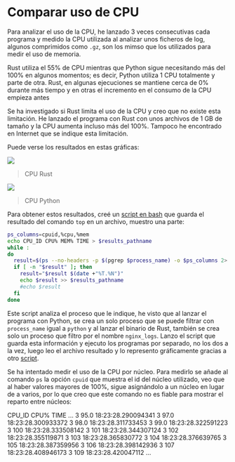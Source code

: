 # Comparar uso de CPU

Para analizar el uso de la CPU, he lanzado 3 veces consecutivas cada programa y medido la CPU utilizada al analizar unos ficheros de log, algunos comprimidos como `.gz`, son los mimso que los utilizados para medir el uso de memoria.

Rust utiliza el 55% de CPU mientras que Python sigue necesitando más del 100% en algunos momentos; es decir, Python utiliza 1 CPU totalmente y parte de otra. Rust,  en algunas ejecuciones se mantiene cerca de 0% durante más tiempo y en otras el incremento en el consumo de la CPU empieza antes

Se ha investigado si Rust limita el uso de la CPU y creo que no existe esta limitación. He lanzado el programa con Rust con unos archivos de 1 GB de tamaño y la CPU aumenta incluso más del 100%. Tampoco he encontrado en Internet que se indique esta limitación.

Puede verse los resultados en estas gráficas:

![](metrics-cpu-rust.png)

> CPU Rust

![](metrics-cpu-python.png)

> CPU Python

Para obtener estos resultados, creé un [script en bash](https://github.com/CarlosAMolina/nginx-logs/blob/develop/measure/measure/measure-cpu) que guarda el resultado del comando `top` en un archivo, muestro una parte:

```bash
ps_columns=cpuid,%cpu,%mem
echo CPU_ID CPU% MEM% TIME > $results_pathname
while :
do
  result=$(ps --no-headers -p $(pgrep $process_name) -o $ps_columns 2> /dev/null)
  if [ -n "$result" ]; then
    result="$result $(date +"%T.%N")"
    echo $result >> $results_pathname
    #echo $result
  fi
done
```

Este script analiza el proceso que le indique, he visto que al lanzar el programa con Python, se crea un solo proceso que se puede filtrar con `process_name` igual a `python` y al lanzar el binario de Rust, también se crea solo un proceso que filtro por el nombre `nginx_logs`. Lanzo el script que guarda esta información y ejecuto los programas por separado, no los dos a la vez, luego leo el archivo resultado y lo represento gráficamente gracias a otro [script](https://github.com/CarlosAMolina/nginx-logs/blob/develop/measure/plot/src/plot_results.py).


Se ha intentado medir el uso de la CPU por núcleo. Para medirlo se añade al comando `ps` la opción `cpuid` que muestra el id del núcleo utilizado, veo que al haber valores mayores de 100%, sigue asignándolo a un núcleo en lugar de a varios, por lo que creo que este comando no es fiable para mostrar el reparto entre núcleos:

CPU_ID CPU% TIME
...
3 95.0 18:23:28.290094341
3 97.0 18:23:28.300933372
3 98.0 18:23:28.311733453
3 99.0 18:23:28.322591223
3 100 18:23:28.333508142
3 101 18:23:28.344307124
3 102 18:23:28.355119871
3 103 18:23:28.365830772
3 104 18:23:28.376639765
3 105 18:23:28.387359956
3 106 18:23:28.398142936
3 107 18:23:28.408946173
3 109 18:23:28.420047112
...

